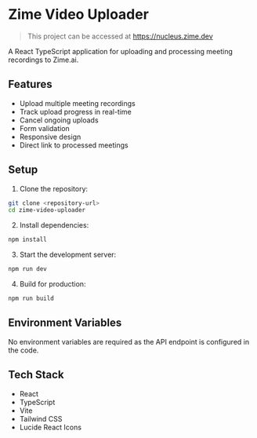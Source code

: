 # Zime Video Uploader

> This project can be accessed at https://nucleus.zime.dev

A React TypeScript application for uploading and processing meeting recordings to Zime.ai.

## Features

- Upload multiple meeting recordings
- Track upload progress in real-time
- Cancel ongoing uploads
- Form validation
- Responsive design
- Direct link to processed meetings

## Setup

1. Clone the repository:
```bash
git clone <repository-url>
cd zime-video-uploader
```

2. Install dependencies:
```bash
npm install
```

3. Start the development server:
```bash
npm run dev
```

4. Build for production:
```bash
npm run build
```

## Environment Variables

No environment variables are required as the API endpoint is configured in the code.

## Tech Stack

- React
- TypeScript
- Vite
- Tailwind CSS
- Lucide React Icons 

